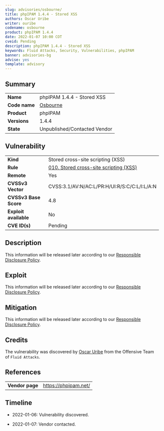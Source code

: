 ```yaml
---
slug: advisories/osbourne/
title: phpIPAM 1.4.4 - Stored XSS
authors: Oscar Uribe
writer: ouribe
codename: osbourne
product: phpIPAM 1.4.4
date: 2022-01-07 10:00 COT
cveid: Pending
description: phpIPAM 1.4.4 - Stored XSS
keywords: Fluid Attacks, Security, Vulnerabilities, phpIPAM
banner: advisories-bg
advise: yes
template: advisory
---
```


## Summary

|                    |                                                        |
|--------------------|--------------------------------------------------------|
| **Name**           | phpIPAM 1.4.4 - Stored XSS                             |
| **Code name**      | [Osbourne](https://en.wikipedia.org/wiki/Ozzy_Osbourne)|
| **Product**        | phpIPAM                                                |
| **Versions**       | 1.4.4                                                  |
| **State**          | Unpublished/Contacted Vendor                           |

## Vulnerability

|                       |                                                                  |
|-----------------------|------------------------------------------------------------------|
| **Kind**              | Stored cross-site scripting (XSS)                                |
| **Rule**              | [010. Stored cross-site scripting (XSS)](https://docs.fluidattacks.com/criteria/vulnerabilities/010)   |
| **Remote**            | Yes                                                              |
| **CVSSv3 Vector**     | CVSS:3.1/AV:N/AC:L/PR:H/UI:R/S:C/C:L/I:L/A:N                     |
| **CVSSv3 Base Score** | 4.8                                                              |
| **Exploit available** | No                                                               |
| **CVE ID(s)**         | Pending                                                          |

## Description

This information will be released later according to our
[Responsible Disclosure Policy](https://fluidattacks.com/advisories/policy/).

## Exploit

This information will be released later according to our
[Responsible Disclosure Policy](https://fluidattacks.com/advisories/policy/).

## Mitigation

This information will be released later according to our
[Responsible Disclosure Policy](https://fluidattacks.com/advisories/policy/).

## Credits

The vulnerability was discovered by [Oscar
Uribe](https://co.linkedin.com/in/oscar-uribe-londo%C3%B1o-0b6534155) from the Offensive
Team of  `Fluid Attacks`.

## References

|                     |                                                                 |
|---------------------|-----------------------------------------------------------------|
| **Vendor page**     | <https://phpipam.net/>                                          |

## Timeline

- 2022-01-06: Vulnerability discovered.

- 2022-01-07: Vendor contacted.
